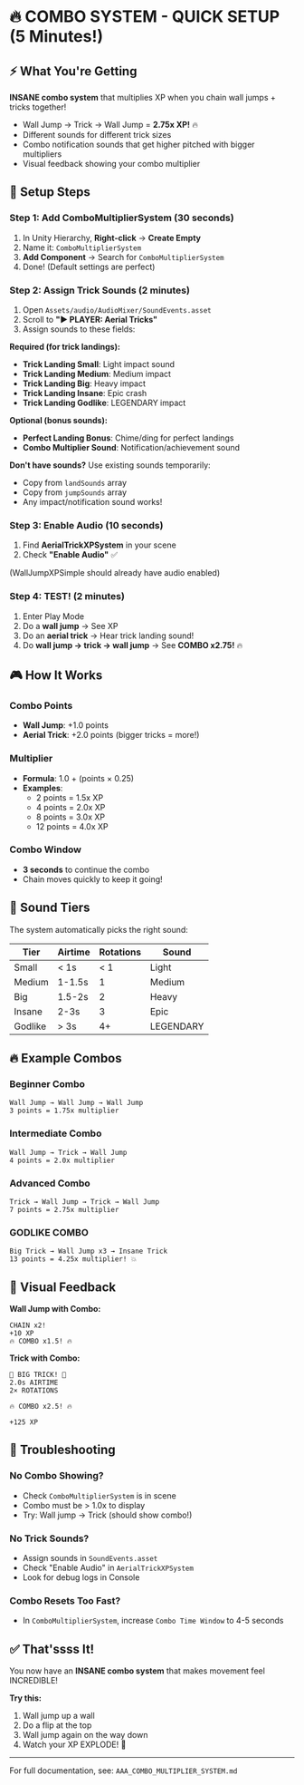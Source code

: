 # 🔥 COMBO SYSTEM - QUICK SETUP (5 Minutes!)

## ⚡ What You're Getting

**INSANE combo system** that multiplies XP when you chain wall jumps + tricks together!

- Wall Jump → Trick → Wall Jump = **2.75x XP!** 🔥
- Different sounds for different trick sizes
- Combo notification sounds that get higher pitched with bigger multipliers
- Visual feedback showing your combo multiplier

## 🎯 Setup Steps

### Step 1: Add ComboMultiplierSystem (30 seconds)
1. In Unity Hierarchy, **Right-click** → **Create Empty**
2. Name it: `ComboMultiplierSystem`
3. **Add Component** → Search for `ComboMultiplierSystem`
4. Done! (Default settings are perfect)

### Step 2: Assign Trick Sounds (2 minutes)
1. Open `Assets/audio/AudioMixer/SoundEvents.asset`
2. Scroll to **"► PLAYER: Aerial Tricks"**
3. Assign sounds to these fields:

**Required (for trick landings):**
- **Trick Landing Small**: Light impact sound
- **Trick Landing Medium**: Medium impact
- **Trick Landing Big**: Heavy impact
- **Trick Landing Insane**: Epic crash
- **Trick Landing Godlike**: LEGENDARY impact

**Optional (bonus sounds):**
- **Perfect Landing Bonus**: Chime/ding for perfect landings
- **Combo Multiplier Sound**: Notification/achievement sound

**Don't have sounds?** Use existing sounds temporarily:
- Copy from `landSounds` array
- Copy from `jumpSounds` array
- Any impact/notification sound works!

### Step 3: Enable Audio (10 seconds)
1. Find **AerialTrickXPSystem** in your scene
2. Check **"Enable Audio"** ✅

(WallJumpXPSimple should already have audio enabled)

### Step 4: TEST! (2 minutes)
1. Enter Play Mode
2. Do a **wall jump** → See XP
3. Do an **aerial trick** → Hear trick landing sound!
4. Do **wall jump → trick → wall jump** → See **COMBO x2.75!** 🔥

## 🎮 How It Works

### Combo Points
- **Wall Jump**: +1.0 points
- **Aerial Trick**: +2.0 points (bigger tricks = more!)

### Multiplier
- **Formula**: 1.0 + (points × 0.25)
- **Examples**:
  - 2 points = 1.5x XP
  - 4 points = 2.0x XP
  - 8 points = 3.0x XP
  - 12 points = 4.0x XP

### Combo Window
- **3 seconds** to continue the combo
- Chain moves quickly to keep it going!

## 🎵 Sound Tiers

The system automatically picks the right sound:

| Tier | Airtime | Rotations | Sound |
|------|---------|-----------|-------|
| Small | < 1s | < 1 | Light |
| Medium | 1-1.5s | 1 | Medium |
| Big | 1.5-2s | 2 | Heavy |
| Insane | 2-3s | 3 | Epic |
| Godlike | > 3s | 4+ | LEGENDARY |

## 🔥 Example Combos

### Beginner Combo
```
Wall Jump → Wall Jump → Wall Jump
3 points = 1.75x multiplier
```

### Intermediate Combo
```
Wall Jump → Trick → Wall Jump
4 points = 2.0x multiplier
```

### Advanced Combo
```
Trick → Wall Jump → Trick → Wall Jump
7 points = 2.75x multiplier
```

### GODLIKE COMBO
```
Big Trick → Wall Jump x3 → Insane Trick
13 points = 4.25x multiplier! 💥
```

## 🎯 Visual Feedback

**Wall Jump with Combo:**
```
CHAIN x2!
+10 XP
🔥 COMBO x1.5! 🔥
```

**Trick with Combo:**
```
💫 BIG TRICK! 💫
2.0s AIRTIME
2× ROTATIONS

🔥 COMBO x2.5! 🔥

+125 XP
```

## 🔧 Troubleshooting

### No Combo Showing?
- Check `ComboMultiplierSystem` is in scene
- Combo must be > 1.0x to display
- Try: Wall jump → Trick (should show combo!)

### No Trick Sounds?
- Assign sounds in `SoundEvents.asset`
- Check "Enable Audio" in `AerialTrickXPSystem`
- Look for debug logs in Console

### Combo Resets Too Fast?
- In `ComboMultiplierSystem`, increase `Combo Time Window` to 4-5 seconds

## ✅ That'ssss It!

You now have an **INSANE combo system** that makes movement feel INCREDIBLE!

**Try this:**
1. Wall jump up a wall
2. Do a flip at the top
3. Wall jump again on the way down
4. Watch your XP EXPLODE! 🚀

---

For full documentation, see: `AAA_COMBO_MULTIPLIER_SYSTEM.md`
